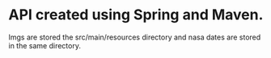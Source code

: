 # API created using Spring and Maven. 
Imgs are stored the src/main/resources directory and nasa dates are stored in the same directory.

